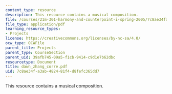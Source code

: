 ```yaml
---
content_type: resource
description: This resource contains a musical composition.
file: /courses/21m-301-harmony-and-counterpoint-i-spring-2005/7c8ae34fa3ab482481f4d8fefc365dd7_dawn_zhang_corre.pdf
file_type: application/pdf
learning_resource_types:
- Projects
license: https://creativecommons.org/licenses/by-nc-sa/4.0/
ocw_type: OCWFile
parent_title: Projects
parent_type: CourseSection
parent_uid: 39afb745-09a5-f1cb-9414-c9d1e7b62dbc
resourcetype: Document
title: dawn_zhang_corre.pdf
uid: 7c8ae34f-a3ab-4824-81f4-d8fefc365dd7
---
```

This resource contains a musical composition.
